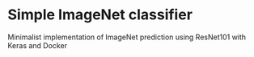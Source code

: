 # Simple ImageNet classifier
Minimalist implementation of ImageNet prediction using ResNet101 with Keras and Docker
